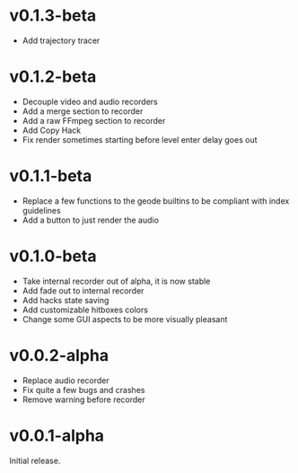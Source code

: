 
# v0.1.3-beta

- Add trajectory tracer

# v0.1.2-beta

- Decouple video and audio recorders
- Add a merge section to recorder
- Add a raw FFmpeg section to recorder
- Add Copy Hack
- Fix render sometimes starting before level enter delay goes out

# v0.1.1-beta

- Replace a few functions to the geode builtins to be compliant with index
  guidelines
- Add a button to just render the audio

# v0.1.0-beta

- Take internal recorder out of alpha, it is now stable
- Add fade out to internal recorder
- Add hacks state saving
- Add customizable hitboxes colors
- Change some GUI aspects to be more visually pleasant

# v0.0.2-alpha

- Replace audio recorder
- Fix quite a few bugs and crashes
- Remove warning before recorder

# v0.0.1-alpha

Initial release.
